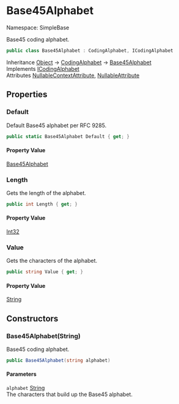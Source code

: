 # Base45Alphabet

Namespace: SimpleBase

Base45 coding alphabet.

```csharp
public class Base45Alphabet : CodingAlphabet, ICodingAlphabet
```

Inheritance [Object](https://docs.microsoft.com/en-us/dotnet/api/system.object) → [CodingAlphabet](./simplebase.codingalphabet.md) → [Base45Alphabet](./simplebase.base45alphabet.md)<br>
Implements [ICodingAlphabet](./simplebase.icodingalphabet.md)<br>
Attributes [NullableContextAttribute](https://docs.microsoft.com/en-us/dotnet/api/system.runtime.compilerservices.nullablecontextattribute), [NullableAttribute](https://docs.microsoft.com/en-us/dotnet/api/system.runtime.compilerservices.nullableattribute)

## Properties

### **Default**

Default Base45 alphabet per RFC 9285.

```csharp
public static Base45Alphabet Default { get; }
```

#### Property Value

[Base45Alphabet](./simplebase.base45alphabet.md)<br>

### **Length**

Gets the length of the alphabet.

```csharp
public int Length { get; }
```

#### Property Value

[Int32](https://docs.microsoft.com/en-us/dotnet/api/system.int32)<br>

### **Value**

Gets the characters of the alphabet.

```csharp
public string Value { get; }
```

#### Property Value

[String](https://docs.microsoft.com/en-us/dotnet/api/system.string)<br>

## Constructors

### **Base45Alphabet(String)**

Base45 coding alphabet.

```csharp
public Base45Alphabet(string alphabet)
```

#### Parameters

`alphabet` [String](https://docs.microsoft.com/en-us/dotnet/api/system.string)<br>
The characters that build up the Base45 alphabet.
